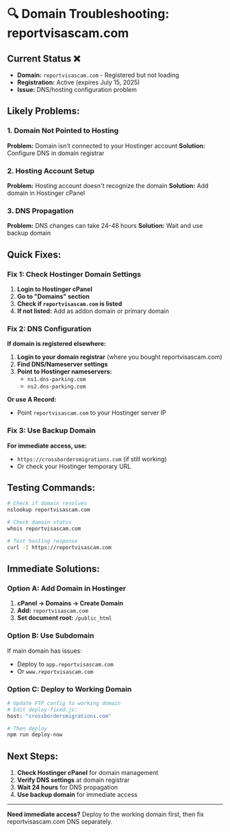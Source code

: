 # 🔍 Domain Troubleshooting: reportvisascam.com

## Current Status ❌

- **Domain:** `reportvisascam.com` - Registered but not loading
- **Registration:** Active (expires July 15, 2025)
- **Issue:** DNS/hosting configuration problem

## Likely Problems:

### 1. Domain Not Pointed to Hosting

**Problem:** Domain isn't connected to your Hostinger account
**Solution:** Configure DNS in domain registrar

### 2. Hosting Account Setup

**Problem:** Hosting account doesn't recognize the domain
**Solution:** Add domain in Hostinger cPanel

### 3. DNS Propagation

**Problem:** DNS changes can take 24-48 hours
**Solution:** Wait and use backup domain

## Quick Fixes:

### Fix 1: Check Hostinger Domain Settings

1. **Login to Hostinger cPanel**
2. **Go to "Domains" section**
3. **Check if `reportvisascam.com` is listed**
4. **If not listed:** Add as addon domain or primary domain

### Fix 2: DNS Configuration

**If domain is registered elsewhere:**

1. **Login to your domain registrar** (where you bought reportvisascam.com)
2. **Find DNS/Nameserver settings**
3. **Point to Hostinger nameservers:**
   - `ns1.dns-parking.com`
   - `ns2.dns-parking.com`

**Or use A Record:**

- Point `reportvisascam.com` to your Hostinger server IP

### Fix 3: Use Backup Domain

**For immediate access, use:**

- `https://crossbordersmigrations.com` (if still working)
- Or check your Hostinger temporary URL

## Testing Commands:

```bash
# Check if domain resolves
nslookup reportvisascam.com

# Check domain status
whois reportvisascam.com

# Test hosting response
curl -I https://reportvisascam.com
```

## Immediate Solutions:

### Option A: Add Domain in Hostinger

1. **cPanel → Domains → Create Domain**
2. **Add:** `reportvisascam.com`
3. **Set document root:** `/public_html`

### Option B: Use Subdomain

If main domain has issues:

- Deploy to `app.reportvisascam.com`
- Or `www.reportvisascam.com`

### Option C: Deploy to Working Domain

```bash
# Update FTP config to working domain
# Edit deploy-fixed.js:
host: "crossbordersmigrations.com"

# Then deploy
npm run deploy-now
```

## Next Steps:

1. **Check Hostinger cPanel** for domain management
2. **Verify DNS settings** at domain registrar
3. **Wait 24 hours** for DNS propagation
4. **Use backup domain** for immediate access

---

**Need immediate access?** Deploy to the working domain first, then fix reportvisascam.com DNS separately.
